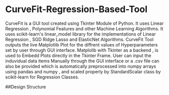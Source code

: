# CurveFit-Regression-Based-Tool
CurveFit is a GUI tool created using Tkinter Module of Python. It uses Linear Regression , Polynomial Features and other Machine Learning Algorithms.
It uses scikit-learn's linear_model library for the implementations of Linear Regression , SGD Ridge Lasso and ElasticNet Algorithms.
CurveFit Tool outputs the live Matplotlib Plot for the diffrent values of Hyperparameters set by user through GUI interface.
Matplolib with Tkinter as a backend , is used to Embedd Plots directly in the Tkinter Frame.
User can input the induvidual data items Manually through the GUI interface or a .csv file can also be provided which is automatically preprocessed into numpy arrays using pandas and numpy , and scaled properly by StandardScalar class by scikit-learn for Regression Classes. 

##Design Structure
